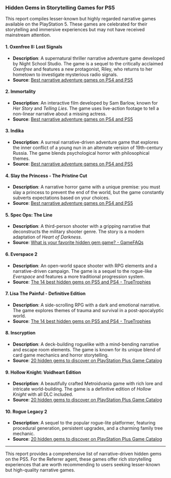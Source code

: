 ### Hidden Gems in Storytelling Games for PS5

This report compiles lesser-known but highly regarded narrative games available on the PlayStation 5. These games are celebrated for their storytelling and immersive experiences but may not have received mainstream attention.

#### 1. Oxenfree II: Lost Signals
- **Description**: A supernatural thriller narrative adventure game developed by Night School Studio. The game is a sequel to the critically acclaimed *Oxenfree* and features a new protagonist, Riley, who returns to her hometown to investigate mysterious radio signals.
- **Source**: [Best narrative adventure games on PS4 and PS5](https://www.playstation.com/en-us/editorial/great-narrative-games-on-ps4/)

#### 2. Immortality
- **Description**: An interactive film developed by Sam Barlow, known for *Her Story* and *Telling Lies*. The game uses live-action footage to tell a non-linear narrative about a missing actress.
- **Source**: [Best narrative adventure games on PS4 and PS5](https://www.playstation.com/en-us/editorial/great-narrative-games-on-ps4/)

#### 3. Indika
- **Description**: A surreal narrative-driven adventure game that explores the inner conflict of a young nun in an alternate version of 19th-century Russia. The game blends psychological horror with philosophical themes.
- **Source**: [Best narrative adventure games on PS4 and PS5](https://www.playstation.com/en-us/editorial/great-narrative-games-on-ps4/)

#### 4. Slay the Princess - The Pristine Cut
- **Description**: A narrative horror game with a unique premise: you must slay a princess to prevent the end of the world, but the game constantly subverts expectations based on your choices.
- **Source**: [Best narrative adventure games on PS4 and PS5](https://www.playstation.com/en-us/editorial/great-narrative-games-on-ps4/)

#### 5. Spec Ops: The Line
- **Description**: A third-person shooter with a gripping narrative that deconstructs the military shooter genre. The story is a modern adaptation of *Heart of Darkness*.
- **Source**: [What is your favorite hidden gem game? - GameFAQs](https://gamefaqs.gamespot.com/boards/264562-playstation-5/80876943)

#### 6. Everspace 2
- **Description**: An open-world space shooter with RPG elements and a narrative-driven campaign. The game is a sequel to the rogue-like *Everspace* and features a more traditional progression system.
- **Source**: [The 14 best hidden gems on PS5 and PS4 - TrueTrophies](https://www.truetrophies.com/n23784/best-ps5-hidden-gems-2023)

#### 7. Lisa The Painful - Definitive Edition
- **Description**: A side-scrolling RPG with a dark and emotional narrative. The game explores themes of trauma and survival in a post-apocalyptic world.
- **Source**: [The 14 best hidden gems on PS5 and PS4 - TrueTrophies](https://www.truetrophies.com/n23784/best-ps5-hidden-gems-2023)

#### 8. Inscryption
- **Description**: A deck-building roguelike with a mind-bending narrative and escape room elements. The game is known for its unique blend of card game mechanics and horror storytelling.
- **Source**: [20 hidden gems to discover on PlayStation Plus Game Catalog](https://www.playstation.com/en-us/editorial/20-hidden-gems-playstation-extra/)

#### 9. Hollow Knight: Voidheart Edition
- **Description**: A beautifully crafted Metroidvania game with rich lore and intricate world-building. The game is a definitive edition of *Hollow Knight* with all DLC included.
- **Source**: [20 hidden gems to discover on PlayStation Plus Game Catalog](https://www.playstation.com/en-us/editorial/20-hidden-gems-playstation-extra/)

#### 10. Rogue Legacy 2
- **Description**: A sequel to the popular rogue-lite platformer, featuring procedural generation, persistent upgrades, and a charming family tree mechanic.
- **Source**: [20 hidden gems to discover on PlayStation Plus Game Catalog](https://www.playstation.com/en-us/editorial/20-hidden-gems-playstation-extra/)

---

This report provides a comprehensive list of narrative-driven hidden gems on the PS5. For the Referrer agent, these games offer rich storytelling experiences that are worth recommending to users seeking lesser-known but high-quality narrative games.